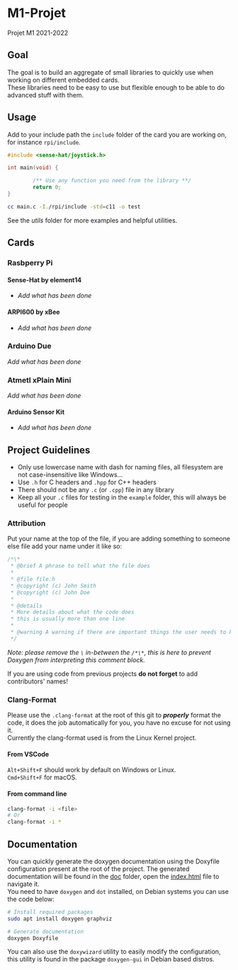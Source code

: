 # M1-Projet

Projet M1 2021-2022

## Goal

The goal is to build an aggregate of small libraries to quickly use when working on different embedded cards.  
These libraries need to be easy to use but flexible enough to be able to do advanced stuff with them.  
 
## Usage

Add to your include path the `include` folder of the card you are working on, for instance `rpi/include`.  

```c
#include <sense-hat/joystick.h>

int main(void) {

        /** Use any function you need from the library **/
        return 0;
}
```

```sh
cc main.c -I./rpi/include -std=c11 -o test
``` 

See the *utils* folder for more examples and helpful utilities.

## Cards

### Rasbperry Pi 

#### Sense-Hat by element14

- *Add what has been done*

#### ARPI600 by xBee

- *Add what has been done*

### Arduino Due

*Add what has been done*

### Atmetl xPlain Mini

*Add what has been done*

#### Arduino Sensor Kit 

- *Add what has been done*
  
## Project Guidelines

- Only use lowercase name with dash for naming files, all filesystem are not case-insensitive like Windows...  
- Use `.h` for C headers and `.hpp` for C++ headers
- There should not be any `.c` (or `.cpp`) file in any library
- Keep all your `.c` files for testing in the `example` folder, this will always be useful for people

### Attribution

Put your name at the top of the file, if you are adding something to someone else file add your name under it like so: 

```c
/*\*
 * @brief A phrase to tell what the file does
 * 
 * @file file.h
 * @copyright (c) John Smith 
 * @copyright (c) John Doe   
 *  
 * @details
 * More details about what the code does
 * this is usually more than one line
 * 
 * @warning A warning if there are important things the user needs to know
 */
``` 

*Note: please remove the `\` in-between the `/*\*`, this is here to prevent Doxygen from interpreting this comment block.*

If you are using code from previous projects **do not forget** to add contributors' names!

### Clang-Format

Please use the `.clang-format` at the root of this git to ***properly*** format the code, it does the job automatically for you, you have no excuse for not using it.  
Currently the clang-format used is from the Linux Kernel project.

#### From VSCode

`Alt+Shift+F` should work by default on Windows or Linux.  
`Cmd+Shift+F` for macOS.

#### From command line

```sh
clang-format -i <file>
# Or
clang-format -i *
```

## Documentation

You can quickly generate the doxygen documentation using the Doxyfile configuration present at the root of the project.
The generated documentation will be found in the [doc](doc/) folder, open the [index.html](doc/html/index.html) file to navigate it.  
You need to have `doxygen` and `dot` installed, on Debian systems you can use the code below:

```sh
# Install required packages
sudo apt install doxygen graphviz

# Generate documentation
doxygen Doxyfile
```

You can also use the `doxywizard` utility to easily modify the configuration, this utility is found in the package `doxygen-gui` in Debian based distros.
